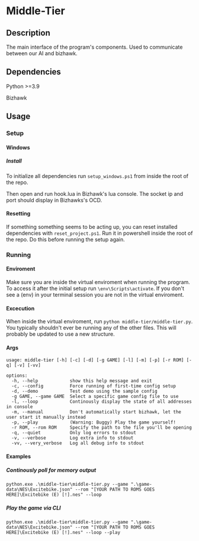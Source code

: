 # Middle-Tier

## Description 

The main interface of the program's components. Used to communicate between our AI and bizhawk. 

## Dependencies
Python >=3.9

Bizhawk

## Usage

### Setup

#### Windows

##### Install

To initialize all dependencies run `setup_windows.ps1` from inside the root of the repo.

Then open and run hook.lua in Bizhawk's lua console. The socket ip and port should display in Bizhawks's OCD.

#### Resetting

If something something seems to be acting up, you can reset installed dependencies with `reset_project.ps1`. Run it in powershell inside the root of the repo. Do this before running the setup again.

### Running

#### Enviroment

Make sure you are inside the virtual enviroment when running the program. To access it after the initial setup run `\env\Scripts\activate`. 
If you don't see a (env) in your terminal session you are not in the virtual enviroment.

#### Excecution

When inside the virtual enviroment, run `python middle-tier/middle-tier.py`. You typically shouldn't ever be running any of the other files. 
This will probably be updated to use a new structure.

#### Args
```
usage: middle-tier [-h] [-c] [-d] [-g GAME] [-l] [-m] [-p] [-r ROM] [-q] [-v] [-vv]

options:
  -h, --help            show this help message and exit
  -c, --config          Force running of first-time config setup
  -d, --demo            Test demo using the sample config
  -g GAME, --game GAME  Select a specific game config file to use
  -l, --loop            Continously display the state of all addresses in console
  -m, --manual          Don't automatically start bizhawk, let the user start it manually instead
  -p, --play            (Warning: Buggy) Play the game yourself!
  -r ROM, --rom ROM     Specify the path to the file you'll be opening
  -q, --quiet           Only log errors to stdout
  -v, --verbose         Log extra info to stdout
  -vv, --very_verbose   Log all debug info to stdout
```

#### Examples

##### Continously poll for memory output
`python.exe .\middle-tier\middle-tier.py --game ".\game-data\NES\Excitebike.json" --rom "[YOUR PATH TO ROMS GOES HERE]\Excitebike (E) [!].nes" --loop`

##### Play the game via CLI
`python.exe .\middle-tier\middle-tier.py --game ".\game-data\NES\Excitebike.json" --rom "[YOUR PATH TO ROMS GOES HERE]\Excitebike (E) [!].nes" --loop --play`